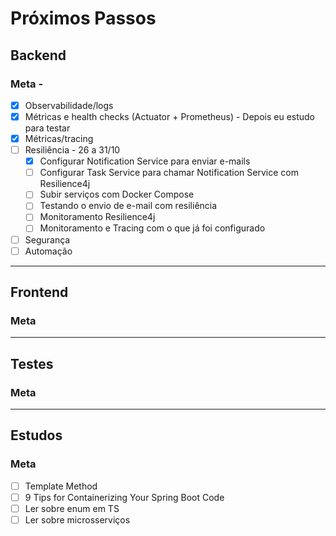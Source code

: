 # Próximos Passos

## Backend
### Meta - 
- [x] Observabilidade/logs
- [x] Métricas e health checks (Actuator + Prometheus) - Depois eu estudo para testar
- [x] Métricas/tracing
- [ ] Resiliência - 26 a 31/10
    - [x] Configurar Notification Service para enviar e-mails
    - [ ] Configurar Task Service para chamar Notification Service com Resilience4j
    - [ ] Subir serviços com Docker Compose
    - [ ] Testando o envio de e-mail com resiliência
    - [ ] Monitoramento Resilience4j
    - [ ] Monitoramento e Tracing com o que já foi configurado
- [ ] Segurança
- [ ] Automação

---

## Frontend
### Meta

---

## Testes
### Meta


---

## Estudos
### Meta
- [ ] Template Method
- [ ] 9 Tips for Containerizing Your Spring Boot Code
- [ ] Ler sobre enum em TS
- [ ] Ler sobre microsserviços